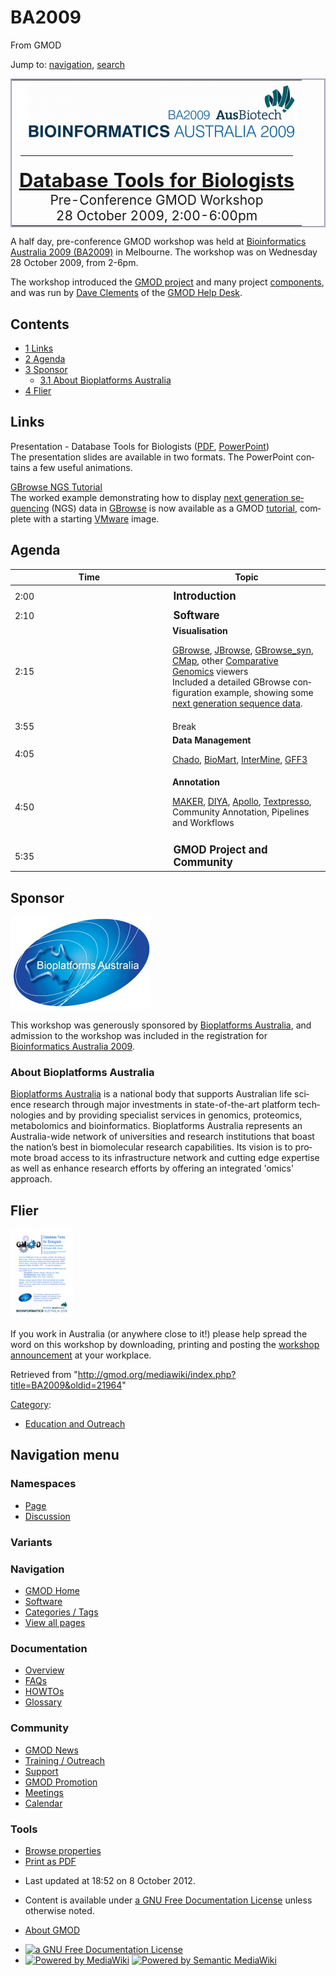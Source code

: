 <div id="mw-page-base" class="noprint">

</div>

<div id="mw-head-base" class="noprint">

</div>

<div id="content" class="mw-body" role="main">

<span id="top"></span>

<div id="mw-js-message" style="display:none;">

</div>



# <span dir="auto">BA2009</span>

<div id="bodyContent">

<div id="siteSub">

From GMOD

</div>

<div id="contentSub">

</div>

<div id="jump-to-nav" class="mw-jump">

Jump to: [navigation](#mw-navigation), [search](#p-search)

</div>

<div id="mw-content-text" class="mw-content-ltr" lang="en" dir="ltr">

<table
style="vertical-align: middle; border: 2px solid #A6A6BC; text-align: center"
data-cellpadding="10">
<colgroup>
<col style="width: 100%" />
</colgroup>
<tbody>
<tr class="odd">
<td><a href="http://www.ausbiotech2009.com.au/bia/bia-home"
rel="nofollow" title="Bioinformatics Australia 2009"><img
src="../mediawiki/images/thumb/1/17/Ba2009.png/450px-Ba2009.png"
srcset="../mediawiki/images/thumb/1/17/Ba2009.png/675px-Ba2009.png 1.5x, ../mediawiki/images/thumb/1/17/Ba2009.png/900px-Ba2009.png 2x"
width="450" height="94" alt="Bioinformatics Australia 2009" /></a>
<div style="padding: 0.5em">
<hr />
</div>
<div style="font-size: 220%; line-height: 120%">
<strong><a href="http://www.ausbiotech2009.com.au/bia/workshop"
class="external text" rel="nofollow">Database Tools for
Biologists</a></strong>
</div>
<div style="font-size: 150%">
Pre-Conference GMOD Workshop<br />
28 October 2009, 2:00-6:00pm
</div></td>
</tr>
</tbody>
</table>

A half day, pre-conference GMOD workshop was held at
<a href="http://www.ausbiotech2009.com.au/bia/bia-home"
class="external text" rel="nofollow">Bioinformatics Australia 2009
(BA2009)</a> in Melbourne. The workshop was on Wednesday 28 October
2009, from 2-6pm.

The workshop introduced the [GMOD project](Main_Page "Main Page") and
many project [components](GMOD_Components "GMOD Components"), and was
run by [Dave Clements](User:Clements "User:Clements") of the [GMOD Help
Desk](GMOD_Help_Desk "GMOD Help Desk").

  

<div id="toc" class="toc">

<div id="toctitle">

## Contents

</div>

- [<span class="tocnumber">1</span>
  <span class="toctext">Links</span>](#Links)
- [<span class="tocnumber">2</span>
  <span class="toctext">Agenda</span>](#Agenda)
- [<span class="tocnumber">3</span>
  <span class="toctext">Sponsor</span>](#Sponsor)
  - [<span class="tocnumber">3.1</span> <span class="toctext">About
    Bioplatforms Australia</span>](#About_Bioplatforms_Australia)
- [<span class="tocnumber">4</span>
  <span class="toctext">Flier</span>](#Flier)

</div>

## <span id="Links" class="mw-headline">Links</span>

Presentation - Database Tools for Biologists (<a
href="ftp://ftp.gmod.org/pub/gmod/Meetings/2009/BA/BA2009GMODWorkshop.pdf"
class="external text" rel="nofollow">PDF</a>, <a
href="ftp://ftp.gmod.org/pub/gmod/Meetings/2009/BA/BA2009GMODWorkshop.ppt"
class="external text" rel="nofollow">PowerPoint</a>)  
The presentation slides are available in two formats. The PowerPoint
contains a few useful animations.

[GBrowse NGS Tutorial](GBrowse_NGS_Tutorial "GBrowse NGS Tutorial")  
The worked example demonstrating how to display
<a href="Next_generation_sequencing" class="mw-redirect"
title="Next generation sequencing">next generation sequencing</a> (NGS)
data in [GBrowse](GBrowse.1 "GBrowse") is now available as a GMOD
[tutorial](Category:Tutorials "Category:Tutorials"), complete with a
starting <a
href="http://gmod.org/mediawiki/index.php?title=VMware&amp;action=edit&amp;redlink=1"
class="new" title="VMware (page does not exist)">VMware</a> image.

## <span id="Agenda" class="mw-headline">Agenda</span>

<table class="wikitable" data-border="1" data-cellpadding="5"
data-cellspacing="0">
<colgroup>
<col style="width: 50%" />
<col style="width: 50%" />
</colgroup>
<thead>
<tr class="header">
<th>Time</th>
<th>Topic</th>
</tr>
</thead>
<tbody>
<tr class="odd">
<td colspan="2"></td>
</tr>
<tr class="even">
<td>2:00</td>
<td style="font-size: 120%"><strong>Introduction</strong></td>
</tr>
<tr class="odd">
<td colspan="2"></td>
</tr>
<tr class="even">
<td>2:10</td>
<td style="font-size: 120%"><strong>Software</strong></td>
</tr>
<tr class="odd">
<td>2:15</td>
<td><strong>Visualisation</strong><br />
&#10;<p><a href="GBrowse.1" title="GBrowse">GBrowse</a>, <a href="JBrowse.1"
title="JBrowse">JBrowse</a>, <a href="GBrowse_syn.1"
title="GBrowse syn">GBrowse_syn</a>, <a href="CMap.1"
title="CMap">CMap</a>, other <a href="Comparative_Genomics"
title="Comparative Genomics">Comparative Genomics</a> viewers<br />
Included a detailed GBrowse configuration example, showing some <a
href="Next_Generation_Sequencing"
title="Next Generation Sequencing">next generation sequence
data</a>.</p></td>
</tr>
<tr class="even">
<td>3:55</td>
<td>Break</td>
</tr>
<tr class="odd">
<td>4:05</td>
<td><strong>Data Management</strong><br />
&#10;<p><a href="Chado" class="mw-redirect" title="Chado">Chado</a>, <a
href="BioMart" title="BioMart">BioMart</a>, <a href="InterMine"
title="InterMine">InterMine</a>, <a href="GFF3"
title="GFF3">GFF3</a></p></td>
</tr>
<tr class="even">
<td>4:50</td>
<td><strong>Annotation</strong><br />
&#10;<p><a href="MAKER.1" title="MAKER">MAKER</a>, <a href="DIYA"
title="DIYA">DIYA</a>, <a href="Apollo.1" title="Apollo">Apollo</a>, <a
href="Textpresso" title="Textpresso">Textpresso</a>, Community
Annotation, Pipelines and Workflows</p></td>
</tr>
<tr class="odd">
<td colspan="2"></td>
</tr>
<tr class="even">
<td>5:35</td>
<td style="font-size: 120%"><strong>GMOD Project and
Community</strong></td>
</tr>
</tbody>
</table>

## <span id="Sponsor" class="mw-headline">Sponsor</span>

<div class="floatleft">

<a href="http://www.bioplatforms.com/" rel="nofollow"
title="Bioplatforms Australia"><img
src="../mediawiki/images/4/4b/BioplatformsAustraliaLogo.jpg" width="223"
height="148" alt="Bioplatforms Australia" /></a>

</div>

This workshop was generously sponsored by
<a href="http://www.bioplatforms.com/" class="external text"
rel="nofollow">Bioplatforms Australia</a>, and admission to the workshop
was included in the registration for
<a href="http://www.ausbiotech2009.com.au/bia/bia-home"
class="external text" rel="nofollow">Bioinformatics Australia 2009</a>.

### <span id="About_Bioplatforms_Australia" class="mw-headline">About Bioplatforms Australia</span>

<a href="http://www.bioplatforms.com/" class="external text"
rel="nofollow">Bioplatforms Australia</a> is a national body that
supports Australian life science research through major investments in
state-of-the-art platform technologies and by providing specialist
services in genomics, proteomics, metabolomics and bioinformatics.
Bioplatforms Australia represents an Australia-wide network of
universities and research institutions that boast the nation’s best in
biomolecular research capabilities. Its vision is to promote broad
access to its infrastructure network and cutting edge expertise as well
as enhance research efforts by offering an integrated 'omics' approach.

## <span id="Flier" class="mw-headline">Flier</span>

<div class="floatleft">

[<img src="../mediawiki/images/a/a6/BA2009AdRevisedThumb.png" width="100"
height="142" alt="BA2009 Flier" />](Media:BA2009AdRevised.pdf "BA2009 Flier")

</div>

If you work in Australia (or anywhere close to it!) please help spread
the word on this workshop by downloading, printing and posting the
<a href="../mediawiki/images/e/eb/BA2009AdRevised.pdf" class="internal"
title="BA2009AdRevised.pdf">workshop announcement</a> at your workplace.

</div>

<div class="printfooter">

Retrieved from
"<http://gmod.org/mediawiki/index.php?title=BA2009&oldid=21964>"

</div>

<div id="catlinks" class="catlinks">

<div id="mw-normal-catlinks" class="mw-normal-catlinks">

[Category](Special:Categories "Special:Categories"):

- [Education and
  Outreach](Category:Education_and_Outreach "Category:Education and Outreach")

</div>

</div>

<div class="visualClear">

</div>

</div>

</div>

<div id="mw-navigation">

## Navigation menu

<div id="mw-head">



<div id="left-navigation">

<div id="p-namespaces" class="vectorTabs" role="navigation"
aria-labelledby="p-namespaces-label">

### Namespaces

- <span id="ca-nstab-main"><a href="BA2009" accesskey="c"
  title="View the content page [c]">Page</a></span>
- <span id="ca-talk"><a
  href="http://gmod.org/mediawiki/index.php?title=Talk:BA2009&amp;action=edit&amp;redlink=1"
  accesskey="t"
  title="Discussion about the content page [t]">Discussion</a></span>

</div>

<div id="p-variants" class="vectorMenu emptyPortlet" role="navigation"
aria-labelledby="p-variants-label">

### 

### Variants[](#)

<div class="menu">

</div>

</div>

</div>

<div id="right-navigation">





</div>



</div>

</div>

</div>

<div id="mw-panel">

<div id="p-logo" role="banner">

<a href="Main_Page"
style="background-image: url(../images/GMOD-cogs.png);"
title="Visit the main page"></a>

</div>

<div id="p-Navigation" class="portal" role="navigation"
aria-labelledby="p-Navigation-label">

### Navigation

<div class="body">

- <span id="n-GMOD-Home">[GMOD Home](Main_Page)</span>
- <span id="n-Software">[Software](GMOD_Components)</span>
- <span id="n-Categories-.2F-Tags">[Categories /
  Tags](Categories)</span>
- <span id="n-View-all-pages">[View all pages](Special:AllPages)</span>

</div>

</div>

<div id="p-Documentation" class="portal" role="navigation"
aria-labelledby="p-Documentation-label">

### Documentation

<div class="body">

- <span id="n-Overview">[Overview](Overview)</span>
- <span id="n-FAQs">[FAQs](Category:FAQ)</span>
- <span id="n-HOWTOs">[HOWTOs](Category:HOWTO)</span>
- <span id="n-Glossary">[Glossary](Glossary)</span>

</div>

</div>

<div id="p-Community" class="portal" role="navigation"
aria-labelledby="p-Community-label">

### Community

<div class="body">

- <span id="n-GMOD-News">[GMOD News](GMOD_News)</span>
- <span id="n-Training-.2F-Outreach">[Training /
  Outreach](Training_and_Outreach)</span>
- <span id="n-Support">[Support](Support)</span>
- <span id="n-GMOD-Promotion">[GMOD Promotion](GMOD_Promotion)</span>
- <span id="n-Meetings">[Meetings](Meetings)</span>
- <span id="n-Calendar">[Calendar](Calendar)</span>

</div>

</div>

<div id="p-tb" class="portal" role="navigation"
aria-labelledby="p-tb-label">

### Tools

<div class="body">


- <span id="t-smwbrowselink"><a href="Special:Browse/BA2009" rel="smw-browse">Browse properties</a></span>
- <span id="t-pdf">[Print as
  PDF](http://gmod.org/mediawiki/index.php?title=Special:PdfPrint&page=BA2009)</span>

</div>

</div>

</div>

</div>

<div id="footer" role="contentinfo">

- <span id="footer-info-lastmod">Last updated at 18:52 on 8 October
  2012.</span>
<!-- - <span id="footer-info-viewcount">119,347 page views.</span> -->
- <span id="footer-info-copyright">Content is available under
  <a href="http://www.gnu.org/licenses/fdl-1.3.html" class="external"
  rel="nofollow">a GNU Free Documentation License</a> unless otherwise
  noted.</span>

<!-- -->

- <span id="footer-places-about">[About
  GMOD](GMOD:About "GMOD:About")</span>

<!-- -->

- <span id="footer-copyrightico">[<img src="http://www.gnu.org/graphics/gfdl-logo-small.png" width="88"
  height="31" alt="a GNU Free Documentation License" />](http://www.gnu.org/licenses/fdl-1.3.html)</span>
- <span id="footer-poweredbyico">[<img
  src="../mediawiki/skins/common/images/poweredby_mediawiki_88x31.png"
  width="88" height="31" alt="Powered by MediaWiki" />](http://www.mediawiki.org/)
  [<img
  src="../mediawiki/extensions/SemanticMediaWiki/resources/images/smw_button.png"
  width="88" height="31" alt="Powered by Semantic MediaWiki" />](https://www.semantic-mediawiki.org/wiki/Semantic_MediaWiki)</span>

<div style="clear:both">

</div>

</div>
